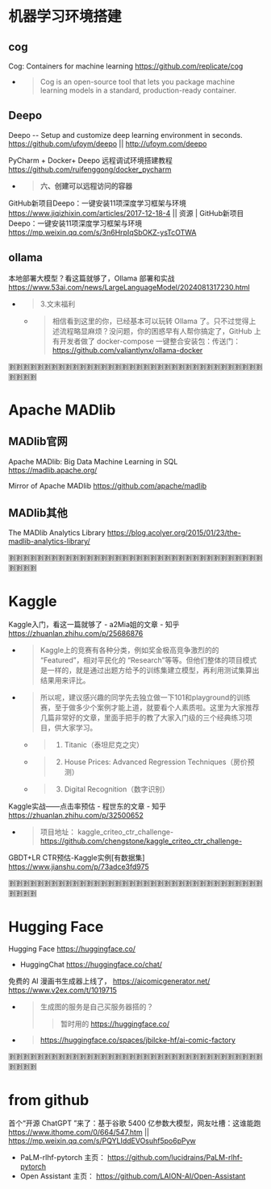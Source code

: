 
# 机器学习环境搭建

## cog

Cog: Containers for machine learning https://github.com/replicate/cog
- > Cog is an open-source tool that lets you package machine learning models in a standard, production-ready container.

## Deepo

Deepo -- Setup and customize deep learning environment in seconds. https://github.com/ufoym/deepo || http://ufoym.com/deepo

PyCharm + Docker+ Deepo 远程调试环境搭建教程 https://github.com/ruifenggong/docker_pycharm
- > **六、创建可以远程访问的容器**

GitHub新项目Deepo：一键安装11项深度学习框架与环境 https://www.jiqizhixin.com/articles/2017-12-18-4 || 资源 | GitHub新项目Deepo：一键安装11项深度学习框架与环境 https://mp.weixin.qq.com/s/3n6HrpIqSbOKZ-ysTcOTWA

## ollama

本地部署大模型？看这篇就够了，Ollama 部署和实战 https://www.53ai.com/news/LargeLanguageModel/2024081317230.html
- > 3.文末福利
  * > 相信看到这里的你，已经基本可以玩转 Ollama 了。只不过觉得上述流程略显麻烦？没问题，你的困惑早有人帮你搞定了，GitHub 上有开发者做了 docker-compose 一键整合安装包：传送门： https://github.com/valiantlynx/ollama-docker

:u5272::u5272::u5272::u5272::u5272::u5272::u5272::u5272::u5272::u5272::u5272::u5272::u5272::u5272::u5272::u5272::u5272::u5272::u5272::u5272::u5272::u5272::u5272::u5272::u5272::u5272::u5272::u5272::u5272::u5272::u5272::u5272::u5272::u5272::u5272::u5272::u5272::u5272::u5272::u5272:

# Apache MADlib

## MADlib官网

Apache MADlib: Big Data Machine Learning in SQL https://madlib.apache.org/

Mirror of Apache MADlib https://github.com/apache/madlib

## MADlib其他

The MADlib Analytics Library https://blog.acolyer.org/2015/01/23/the-madlib-analytics-library/

:u5272::u5272::u5272::u5272::u5272::u5272::u5272::u5272::u5272::u5272::u5272::u5272::u5272::u5272::u5272::u5272::u5272::u5272::u5272::u5272::u5272::u5272::u5272::u5272::u5272::u5272::u5272::u5272::u5272::u5272::u5272::u5272::u5272::u5272::u5272::u5272::u5272::u5272::u5272::u5272:

# Kaggle

Kaggle入门，看这一篇就够了 - a2Mia姐的文章 - 知乎 https://zhuanlan.zhihu.com/p/25686876
- > Kaggle上的竞赛有各种分类，例如奖金极高竞争激烈的的 “Featured”，相对平民化的 “Research”等等。但他们整体的项目模式是一样的，就是通过出题方给予的训练集建立模型，再利用测试集算出结果用来评比。
- > 所以呢，建议感兴趣的同学先去独立做一下101和playground的训练赛，至于做多少个案例才能上道，就要看个人素质啦。这里为大家推荐几篇非常好的文章，里面手把手的教了大家入门级的三个经典练习项目，供大家学习。
  * > 1. Titanic（泰坦尼克之灾）
  * > 2. House Prices: Advanced Regression Techniques（房价预测）
  * > 3. Digital Recognition（数字识别）

Kaggle实战——点击率预估 - 程世东的文章 - 知乎 https://zhuanlan.zhihu.com/p/32500652
- > 项目地址： kaggle_criteo_ctr_challenge- https://github.com/chengstone/kaggle_criteo_ctr_challenge-

GBDT+LR CTR预估-Kaggle实例[有数据集] https://www.jianshu.com/p/73adce3fd975

:u5272::u5272::u5272::u5272::u5272::u5272::u5272::u5272::u5272::u5272::u5272::u5272::u5272::u5272::u5272::u5272::u5272::u5272::u5272::u5272::u5272::u5272::u5272::u5272::u5272::u5272::u5272::u5272::u5272::u5272::u5272::u5272::u5272::u5272::u5272::u5272::u5272::u5272::u5272::u5272:

# Hugging Face

Hugging Face https://huggingface.co/
- HuggingChat https://huggingface.co/chat/

免费的 AI 漫画书生成器上线了， https://aicomicgenerator.net/ https://www.v2ex.com/t/1019715
- > 生成图的服务是自己买服务器搭的？
  >> 暂时用的 https://huggingface.co/
- > https://huggingface.co/spaces/jbilcke-hf/ai-comic-factory

:u5272::u5272::u5272::u5272::u5272::u5272::u5272::u5272::u5272::u5272::u5272::u5272::u5272::u5272::u5272::u5272::u5272::u5272::u5272::u5272::u5272::u5272::u5272::u5272::u5272::u5272::u5272::u5272::u5272::u5272::u5272::u5272::u5272::u5272::u5272::u5272::u5272::u5272::u5272::u5272:

# from github

首个“开源 ChatGPT ”来了：基于谷歌 5400 亿参数大模型，网友吐槽：这谁能跑 https://www.ithome.com/0/664/547.htm || https://mp.weixin.qq.com/s/PQYLIddEVOsuhf5po6pPyw
- PaLM-rlhf-pytorch 主页： https://github.com/lucidrains/PaLM-rlhf-pytorch
- Open Assistant 主页： https://github.com/LAION-AI/Open-Assistant
